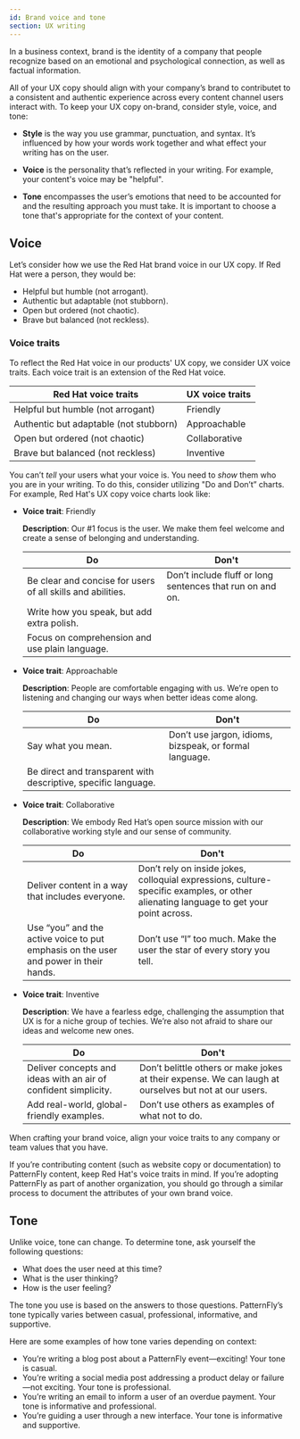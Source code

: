 ```yaml
---
id: Brand voice and tone
section: UX writing
---
```


In a business context, brand is the identity of a company that people recognize based on an emotional and psychological connection, as well as factual information.

All of your UX copy should align with your company’s brand to contributet to a consistent and authentic experience across every content channel users interact with. To keep your UX copy on-brand, consider style, voice, and tone:

- **Style** is the way you use grammar, punctuation, and syntax. It’s influenced by how your words work together and what effect your writing has on the user. 

- **Voice** is the personality that’s reflected in your writing. For example, your content's voice may be "helpful".

- **Tone** encompasses the user’s emotions that need to be accounted for and the resulting approach you must take. It is important to choose a tone that's appropriate for the context of your content.

## Voice 

Let’s consider how we use the Red Hat brand voice in our UX copy. If Red Hat were a person, they would be:

- Helpful but humble (not arrogant).
- Authentic but adaptable (not stubborn).
- Open but ordered (not chaotic).
- Brave but balanced (not reckless).

### Voice traits
To reflect the Red Hat voice in our products' UX copy, we consider UX voice traits. Each voice trait is an extension of the Red Hat voice.

<div class="ws-content-table">

| **Red Hat voice traits** | **UX voice traits** |
|----------------------------------------|---------------------|
| Helpful but humble (not arrogant)      | Friendly            |
| Authentic but adaptable (not stubborn) | Approachable        |
| Open but ordered (not chaotic)         | Collaborative       |
| Brave but balanced (not reckless)      | Inventive           |

</div>

You can’t *tell* your users what your voice is. You need to *show* them who you are in your writing. To do this, consider utilizing "Do and Don’t” charts. For example, Red Hat's UX copy voice charts look like:

- **Voice trait**: Friendly

    **Description**: Our #1 focus is the user. We make them feel welcome and create a sense of belonging and understanding.

    | **Do** | **Don't** |
    |--------|-----------|
    | Be clear and concise for users of all skills and abilities. | Don’t include fluff or long sentences that run on and on. |
    | Write how you speak, but add extra polish.                  ||
    | Focus on comprehension and use plain language.              ||

- **Voice trait**: Approachable

    **Description**: People are comfortable engaging with us. We’re open to listening and changing our ways when better ideas come along.

    | **Do** | **Don't** |
    |--------|-----------|
    | Say what you mean.                                             | Don’t use jargon, idioms, bizspeak, or formal language. |
    | Be direct and transparent with descriptive, specific language. ||

- **Voice trait**: Collaborative

    **Description**: We embody Red Hat’s open source mission with our collaborative working style and our sense of community.

    | **Do** | **Don't** |
    |--------|-----------|
    | Deliver content in a way that includes everyone.                                     | Don’t rely on inside jokes, colloquial expressions, culture-specific examples, or other alienating language to get your point across. |
    | Use “you” and the active voice to put emphasis on the user and power in their hands. | Don’t use “I” too much. Make the user the star of every story you tell. |

- **Voice trait**: Inventive

    **Description**: We have a fearless edge, challenging the assumption that UX is for a niche group of techies. We’re also not afraid to share our ideas and welcome new ones.

    | **Do** | **Don't** |
    |--------|-----------|
    | Deliver concepts and ideas with an air of confident simplicity. | Don’t belittle others or make jokes at their expense. We can laugh at ourselves but not at our users. |
    | Add real-world, global-friendly examples.                       | Don’t use others as examples of what not to do.                                                       |

When crafting your brand voice, align your voice traits to any company or team values that you have.

If you’re contributing content (such as website copy or documentation) to PatternFly content, keep Red Hat's voice traits in mind. If you’re adopting PatternFly as part of another organization, you should go through a similar process to document the attributes of your own brand voice. 

## Tone
Unlike voice, tone can change. To determine tone, ask yourself the following questions:

- What does the user need at this time?
- What is the user thinking?
- How is the user feeling?

The tone you use is based on the answers to those questions. PatternFly’s tone typically varies between casual, professional, informative, and supportive.

Here are some examples of how tone varies depending on context:

- You’re writing a blog post about a PatternFly event—exciting! Your tone is casual.
- You’re writing a social media post addressing a product delay or failure—not exciting. Your tone is professional.
- You’re writing an email to inform a user of an overdue payment. Your tone is informative and professional.
- You’re guiding a user through a new interface. Your tone is informative and supportive.
